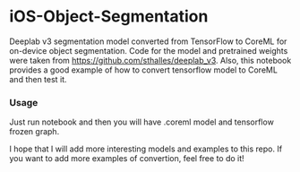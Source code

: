 # iOS-Object-Segmentation
Deeplab v3 segmentation model converted from TensorFlow to CoreML for on-device object segmentation. Code for the model and pretrained weights were taken from https://github.com/sthalles/deeplab_v3.
Also, this notebook provides a good example of how to convert tensorflow model to CoreML and then test it.

### Usage
Just run notebook and then you will have .coreml model and tensorflow frozen graph.

I hope that I will add more interesting models and examples to this repo. If you want to add more examples of convertion, feel free to do it!
